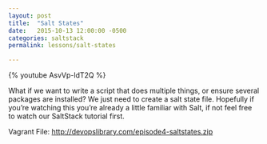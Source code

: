 ```yaml
---
layout: post
title:  "Salt States"
date:   2015-10-13 12:00:00 -0500
categories: saltstack
permalink: lessons/salt-states

---
```

{% youtube AsvVp-ldT2Q %}

What if we want to write a script that does multiple things, or ensure several packages are installed? We just need to create a salt state file. Hopefully if you’re watching this you’re already a little familiar with Salt, if not feel free to watch our SaltStack tutorial first.

Vagrant File:
http://devopslibrary.com/episode4-saltstates.zip

